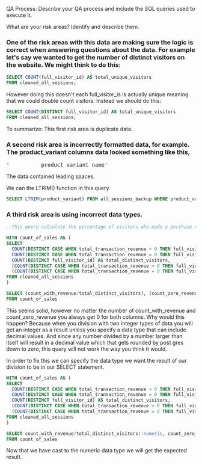 QA Process:
Describe your QA process and include the SQL queries used to execute it.

What are your risk areas? Identify and describe them.

### One of the risk areas with this data are making sure the logic is correct when answering questions about the data. For example let's say we wanted to get the number of distinct visitors on the website. We might think to do this:

```sql
SELECT COUNT(full_visitor_id) AS total_unique_visitors
FROM cleaned_all_sessions;
```

However doing this doesn't each full_visitor_is is actually unique meaning that we could double count visitors.
Instead we should do this:

```sql
SELECT COUNT(DISTINCT full_visitor_id) AS total_unique_visitors
FROM cleaned_all_sessions;
```
To summarize: This first risk area is duplicate data.

### A second risk area is incorrectly formatted data, for example. The product_variant columns data looked something like this, 

<pre>'          product_variant_name'</pre>
The data contained leading spaces.

We can the LTRIM() function in this query.

``` sql
SELECT LTRIM(product_variant) FROM all_sessions_backup WHERE product_variant != '(not set)'
```
### A third risk area is using incorrect data types.

``` sql
--This query calculate the percentage of visitors who made a purchase on the website.

WITH count_of_sales AS (
SELECT
  COUNT(DISTINCT CASE WHEN total_transaction_revenue > 0 THEN full_visitor_id END) AS count_with_revenue,
  COUNT(DISTINCT CASE WHEN total_transaction_revenue = 0 THEN full_visitor_id END) AS count_zero_revenue,
  COUNT(DISTINCT full_visitor_id) AS total_distinct_visitors,
  (COUNT(DISTINCT CASE WHEN total_transaction_revenue > 0 THEN full_visitor_id END) * 100.0 / COUNT(DISTINCT full_visitor_id)) AS percentage_with_revenue,
  (COUNT(DISTINCT CASE WHEN total_transaction_revenue = 0 THEN full_visitor_id END) * 100.0 / COUNT(DISTINCT full_visitor_id)) AS percentage_zero_revenue
FROM cleaned_all_sessions
)

SELECT (count_with_revenue/total_distinct_visitors), (count_zero_revenue/total_distinct_visitors)
FROM count_of_sales
```
This seems solid, however no matter the number of count_with_revenue and count_zero_revenue you always get 0 for both columns.
Why would this happen? Because when you division with two integer types of data you will get an integer as a result unless you specify a data type that can include decimal values. And since any number divided by a number larger than itself will result in a decimal value which that gets rounded by post gres down to zero, this query will not work the way you think it would.

In order to fix this we can specify the data type we want the result of our division to be in our SELECT statement.

``` sql
WITH count_of_sales AS (
SELECT
  COUNT(DISTINCT CASE WHEN total_transaction_revenue > 0 THEN full_visitor_id END) AS count_with_revenue,
  COUNT(DISTINCT CASE WHEN total_transaction_revenue = 0 THEN full_visitor_id END) AS count_zero_revenue,
  COUNT(DISTINCT full_visitor_id) AS total_distinct_visitors,
  (COUNT(DISTINCT CASE WHEN total_transaction_revenue > 0 THEN full_visitor_id END) * 100.0 / COUNT(DISTINCT full_visitor_id)) AS percentage_with_revenue,
  (COUNT(DISTINCT CASE WHEN total_transaction_revenue = 0 THEN full_visitor_id END) * 100.0 / COUNT(DISTINCT full_visitor_id)) AS percentage_zero_revenue
FROM cleaned_all_sessions
)

SELECT count_with_revenue/total_distinct_visitors::numeric, count_zero_revenue/total_distinct_visitors::numeric
FROM count_of_sales
```

Now that we have cast to the numeric data type we will get the expected result.
